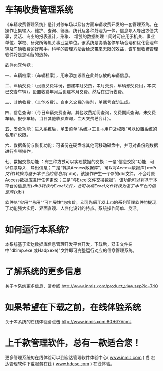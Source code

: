 # 车辆收费管理系统

《车辆收费管理系统》是针对停车场以及各方面车辆收费开发的一套管理系统。在操作上集输入、维护、查询、筛选、统计及各种处理为一体，信息导入导出方便共享，灵活、专业的报表设计，形象、 增强的数据处理！同时可应用于机关、事业单位、学校、研究所等机关事业型单位。该系统是协助各停车场合理和优化管理车辆及车辆收费的好帮手。科学的管理方法会给您带来无限的效益，该车里收费管理软件将是您明智的选择。

软件内容包括：

一、车辆档案：（车辆档案），用来添加设置在此处存放的车辆信息。

二、车辆交费：（设置交费年份，创建本月交费，本月交费，车辆预交费用，本次已交费车辆）。设置收费年月后创建本月交费。然后在进行收费。

三、其他收费：（其他收费）。自定义交费的类别，单据号自动生成。

四、信息查询：（今日车辆交费查询，其他收费期间查询，交费期间查询，未交费车辆，报亭车辆，当日其他收费查询，当天交费总合计）。

五、安全功能：进入系统后，单击菜单“系统→工具→用户及权限”可以设置系统的各用户权限。
 
六、数据备份与恢复功能：可备份在硬盘或其他可移动磁盘中，并可对备份的数据进行多项操作。
 
七、数据交换功能 ：有三种方式可以实现数据的交换：一是“信息交换”功能，可以任意导入、导出信息；二是“转换Access数据库”，可以将Access数据库(*.mdb文件)转换为基于本平台的信息库(*.dbi)，该操作产生一个新的dbi文件，不会对原Access数据库进行任何更改；三是“与Excel文件交换数据”，该功能可以将基于本平台的信息库(*.dbi)转换为Excel文件，也可以将Excel文件转换为基于本平台的信息库(*.dbi)
 
软件以“实用”“易用”“可扩展性”为宗旨，公司先后开发上市的系列管理软件均提现了功能强大实用、界面直观、人性化设计的特点。系统操作简单、灵活。

# 如何运行本系统?

本系统基于宏达数据库信息管理开发平台开发，下载后，双击文件夹中"dbimp.exe(或Hadp.exe)"文件即可完整运行对应的信息管理系统。

# 了解系统的更多信息

关于本系统更多信息，请参阅:http://www.inmis.com/product_view.asp?id=740

# 如果希望在下载之前，在线体验系统

关于本系统的在线体验请点击:http://www.inmis.com:8076/?Vcms

# 上千款管理软件，总有一款适合您！

更多管理系统的在线体验可以到宏达管理软件体验中心( www.inmis.com ) 或 宏达管理软件下载服务在线 ( www.hdcsc.com ) 在线体验。

